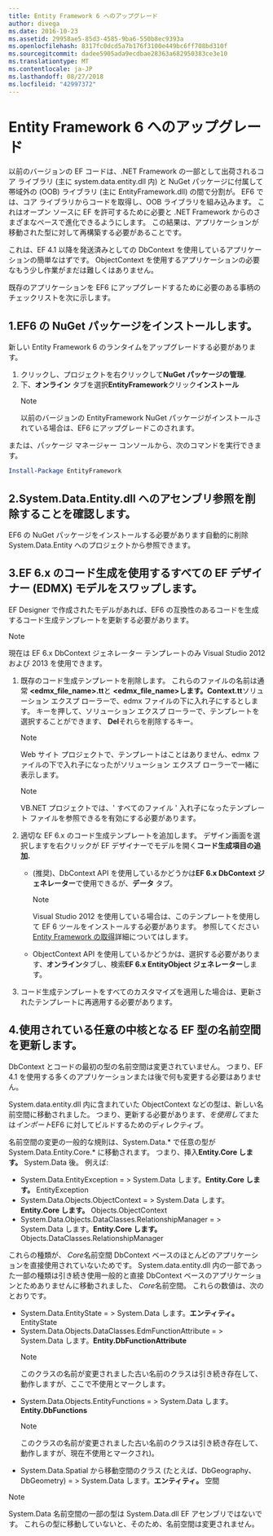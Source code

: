 ```yaml
---
title: Entity Framework 6 へのアップグレード
author: divega
ms.date: 2016-10-23
ms.assetid: 29958ae5-85d3-4585-9ba6-550b8ec9393a
ms.openlocfilehash: 8317fc0dcd5a7b176f3100e449bc6ff708bd310f
ms.sourcegitcommit: dadee5905ada9ecdbae28363a682950383ce3e10
ms.translationtype: MT
ms.contentlocale: ja-JP
ms.lasthandoff: 08/27/2018
ms.locfileid: "42997372"
---
```

# <a name="upgrading-to-entity-framework-6"></a>Entity Framework 6 へのアップグレード

以前のバージョンの EF コードは、.NET Framework の一部として出荷されるコア ライブラリ (主に system.data.entity.dll 内) と NuGet パッケージに付属して帯域外の (OOB) ライブラリ (主に EntityFramework.dll) の間で分割が。 EF6 では、コア ライブラリからコードを取得し、OOB ライブラリを組み込みます。 これはオープン ソースに EF を許可するために必要と .NET Framework からのさまざまなペースで進化できるようにします。 この結果は、アプリケーションが移動された型に対して再構築する必要があることです。

これは、EF 4.1 以降を発送済みとしての DbContext を使用しているアプリケーションの簡単なはずです。 ObjectContext を使用するアプリケーションの必要なもう少し作業がまだは難しくはありません。

既存のアプリケーションを EF6 にアップグレードするために必要のある事柄のチェックリストを次に示します。

## <a name="1-install-the-ef6-nuget-package"></a>1.EF6 の NuGet パッケージをインストールします。

新しい Entity Framework 6 のランタイムをアップグレードする必要があります。

1. クリックし、プロジェクトを右クリックして**NuGet パッケージの管理.**  
2. 下、**オンライン** タブを選択**EntityFramework**クリック**インストール**  
   > [!NOTE]
   > 以前のバージョンの EntityFramework NuGet パッケージがインストールされている場合は、EF6 にアップグレードこのされます。

または、パッケージ マネージャー コンソールから、次のコマンドを実行できます。

``` powershell
Install-Package EntityFramework
```

## <a name="2-ensure-that-assembly-references-to-systemdataentitydll-are-removed"></a>2.System.Data.Entity.dll へのアセンブリ参照を削除することを確認します。

EF6 の NuGet パッケージをインストールする必要があります自動的に削除 System.Data.Entity へのプロジェクトから参照できます。

## <a name="3-swap-any-ef-designer-edmx-models-to-use-ef-6x-code-generation"></a>3.EF 6.x のコード生成を使用するすべての EF デザイナー (EDMX) モデルをスワップします。

EF Designer で作成されたモデルがあれば、EF6 の互換性のあるコードを生成するコード生成テンプレートを更新する必要があります。

> [!NOTE]
> 現在は EF 6.x DbContext ジェネレーター テンプレートのみ Visual Studio 2012 および 2013 を使用できます。

1. 既存のコード生成テンプレートを削除します。 これらのファイルの名前は通常 **\<edmx_file_name\>.tt**と **\<edmx_file_name\>します。Context.tt**ソリューション エクスプ ローラーで、edmx ファイルの下に入れ子にするとします。 キーを押して、ソリューション エクスプ ローラーで、テンプレートを選択することができます、 **Del**それらを削除するキー。  
   > [!NOTE]
   > Web サイト プロジェクトで、テンプレートはことはありません、edmx ファイルの下で入れ子になったがソリューション エクスプ ローラーで一緒に表示します。  

   > [!NOTE]
   > VB.NET プロジェクトでは、' すべてのファイル ' 入れ子になったテンプレート ファイルを参照できるを有効にする必要があります。
2. 適切な EF 6.x のコード生成テンプレートを追加します。 デザイン画面を選択しますを右クリックが EF デザイナーでモデルを開く**コード生成項目の追加.**
    - (推奨)、DbContext API を使用しているかどうかは**EF 6.x DbContext ジェネレーター**で使用できるが、**データ** タブ。  
      > [!NOTE]
      > Visual Studio 2012 を使用している場合は、このテンプレートを使用して EF 6 ツールをインストールする必要があります。 参照してください[Entity Framework の取得](~/ef6/fundamentals/install.md)詳細についてはします。  

    - ObjectContext API を使用しているかどうかは、選択する必要があります、**オンライン**タブし、検索**EF 6.x EntityObject ジェネレーター**します。  
3. コード生成テンプレートをすべてのカスタマイズを適用した場合は、更新されたテンプレートに再適用する必要があります。

## <a name="4-update-namespaces-for-any-core-ef-types-being-used"></a>4.使用されている任意の中核となる EF 型の名前空間を更新します。

DbContext とコードの最初の型の名前空間は変更されていません。 つまり、EF 4.1 を使用する多くのアプリケーションまたは後で何も変更する必要はありません。

System.data.entity.dll 内に含まれていた ObjectContext などの型は、新しい名前空間に移動されました。 つまり、更新する必要があります、*を使用して*または*インポート*EF6 に対してビルドするためのディレクティブ。

名前空間の変更の一般的な規則は、System.Data.* で任意の型が System.Data.Entity.Core.* に移動されます。 つまり、挿入**Entity.Core します。** System.Data 後。 例えば:

- System.Data.EntityException = > System.Data します。**Entity.Core します。** EntityException  
- System.Data.Objects.ObjectContext = > System.Data します。**Entity.Core します。** Objects.ObjectContext  
- System.Data.Objects.DataClasses.RelationshipManager = > System.Data します。**Entity.Core します。** Objects.DataClasses.RelationshipManager  

これらの種類が、 *Core*名前空間 DbContext ベースのほとんどのアプリケーションを直接使用されていないためです。 System.data.entity.dll 内の一部であった一部の種類は引き続き使用一般的と直接 DbContext ベースのアプリケーションとためありませんに移動されました、 *Core*名前空間。 これらの数値は、次のとおりです。

- System.Data.EntityState = > System.Data します。**エンティティ。** EntityState  
- System.Data.Objects.DataClasses.EdmFunctionAttribute = > System.Data します。**Entity.DbFunctionAttribute**  
  > [!NOTE]
  > このクラスの名前が変更されました古い名前のクラスは引き続き存在して、動作しますが、ここで不使用とマークします。  
- System.Data.Objects.EntityFunctions = > System.Data します。**Entity.DbFunctions**  
  > [!NOTE]
  > このクラスの名前が変更されました古い名前のクラスは引き続き存在して、動作しますが、現在不使用とマークされ)。  
- System.Data.Spatial から移動空間のクラス (たとえば、DbGeography、DbGeometry) = > System.Data します。**エンティティ。** 空間

> [!NOTE]
> System.Data 名前空間の一部の型は System.Data.dll EF アセンブリではないです。 これらの型に移動していないと、そのため、名前空間は変更されません。
